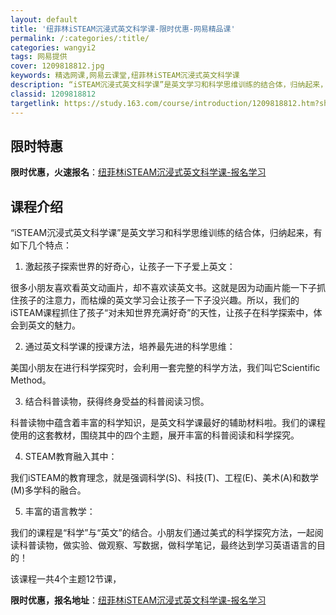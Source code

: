 ```yaml
---
layout: default
title: '纽菲林iSTEAM沉浸式英文科学课-限时优惠-网易精品课'
permalink: /:categories/:title/
categories: wangyi2
tags: 网易提供
cover: 1209818812.jpg
keywords: 精选网课,网易云课堂,纽菲林iSTEAM沉浸式英文科学课
description: “iSTEAM沉浸式英文科学课”是英文学习和科学思维训练的结合体，归纳起来，有如下几个特点：1.激起孩子探索世界的好奇心
classid: 1209818812
targetlink: https://study.163.com/course/introduction/1209818812.htm?share=1&shareId=1025206652&utm_campaign=share&utm_medium=iphoneShare&utm_source=&utm_u=1025206652
---
```


## 限时特惠

**限时优惠，火速报名**：[纽菲林iSTEAM沉浸式英文科学课-报名学习](https://study.163.com/course/introduction/1209818812.htm?share=1&shareId=1025206652&utm_campaign=share&utm_medium=iphoneShare&utm_source=&utm_u=1025206652)

## 课程介绍

“iSTEAM沉浸式英文科学课”是英文学习和科学思维训练的结合体，归纳起来，有如下几个特点：

1. 激起孩子探索世界的好奇心，让孩子一下子爱上英文：

很多小朋友喜欢看英文动画片，却不喜欢读英文书。这就是因为动画片能一下子抓住孩子的注意力，而枯燥的英文学习会让孩子一下子没兴趣。所以，我们的iSTEAM课程抓住了孩子“对未知世界充满好奇”的天性，让孩子在科学探索中，体会到英文的魅力。

2. 通过英文科学课的授课方法，培养最先进的科学思维：

美国小朋友在进行科学探究时，会利用一套完整的科学方法，我们叫它Scientific Method。

3. 结合科普读物，获得终身受益的科普阅读习惯。

科普读物中蕴含着丰富的科学知识，是英文科学课最好的辅助材料啦。我们的课程使用的这套教材，围绕其中的四个主题，展开丰富的科普阅读和科学探究。

4. STEAM教育融入其中：

我们iSTEAM的教育理念，就是强调科学(S)、科技(T)、工程(E)、美术(A)和数学(M)多学科的融合。

5. 丰富的语言教学：

我们的课程是“科学”与“英文”的结合。小朋友们通过美式的科学探究方法，一起阅读科普读物，做实验、做观察、写数据，做科学笔记，最终达到学习英语语言的目的！

该课程一共4个主题12节课，

**限时优惠，报名地址**：[纽菲林iSTEAM沉浸式英文科学课-报名学习](https://study.163.com/course/introduction/1209818812.htm?share=1&shareId=1025206652&utm_campaign=share&utm_medium=iphoneShare&utm_source=&utm_u=1025206652)

